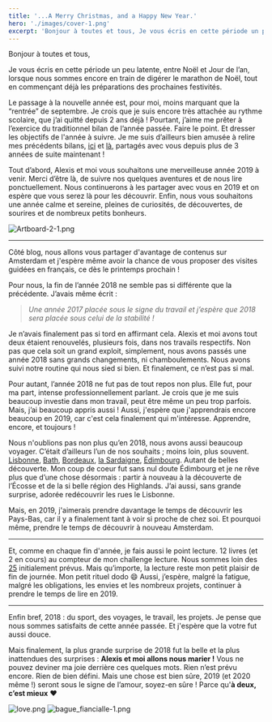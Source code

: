 ```yaml
---
title: '...A Merry Christmas, and a Happy New Year.'
hero: './images/cover-1.png'
excerpt: 'Bonjour à toutes et tous, Je vous écris en cette période un peu latente, entre Noël et Jour de l’an, lorsque nous sommes encore en train de digérer le marathon de Noël, tout en commençant déjà les préparations des prochaines festivités. Le passage à la nouvelle année est, pour moi, moins marquant que la “rentrée”'
---
```


Bonjour à toutes et tous,

Je vous écris en cette période un peu latente, entre Noël et Jour de l’an, lorsque nous sommes encore en train de digérer le marathon de Noël, tout en commençant déjà les préparations des prochaines festivités.

Le passage à la nouvelle année est, pour moi, moins marquant que la “rentrée” de septembre. Je crois que je suis encore très attachée au rythme scolaire, que j’ai quitté depuis 2 ans déjà ! Pourtant, j’aime me prêter à l’exercice du traditionnel bilan de l’année passée. Faire le point. Et dresser les objectifs de l'année à suivre. Je me suis d’ailleurs bien amusée à relire mes précédents bilans, [ici](dnew-year/) et [là](hello2018/), partagés avec vous depuis plus de 3 années de suite maintenant !

Tout d’abord, Alexis et moi vous souhaitons une merveilleuse année 2019 à venir. Merci d’être là, de suivre nos quelques aventures et de nous lire ponctuellement. Nous continuerons à les partager avec vous en 2019 et on espère que vous serez là pour les découvrir. Enfin, nous vous souhaitons une année calme et sereine, pleines de curiosités, de découvertes, de sourires et de nombreux petits bonheurs.

<img alt="Artboard-2-1.png" src="./images/Artboard-2-1.png">

---

Côté blog, nous allons vous partager d'avantage de contenus sur Amsterdam et j'espère même avoir la chance de vous proposer des visites guidées en français, ce dès le printemps prochain !

Pour nous, la fin de l’année 2018 ne semble pas si différente que la précédente. J’avais même écrit :

> _Une année 2017 placée sous le signe du travail et j’espère que 2018 sera placée sous celui de la stabilité !_

Je n’avais finalement pas si tord en affirmant cela. Alexis et moi avons tout deux étaient renouvelés, plusieurs fois, dans nos travails respectifs. Non pas que cela soit un grand exploit, simplement, nous avons passés une année 2018 sans grands changements, ni chamboulements. Nous avons suivi notre routine qui nous sied si bien. Et finalement, ce n’est pas si mal.

Pour autant, l’année 2018 ne fut pas de tout repos non plus. Elle fut, pour ma part, intense professionnellement parlant. Je crois que je me suis beaucoup investie dans mon travail, peut être même un peu trop parfois. Mais, j’ai beaucoup appris aussi ! Aussi, j'espère que j'apprendrais encore beaucoup en 2019, car c'est cela finalement qui m'intéresse. Apprendre, encore, et toujours !

Nous n'oublions pas non plus qu’en 2018, nous avons aussi beaucoup voyager. C’était d’ailleurs l’un de nos souhaits ; moins loin, plus souvent. [Lisbonne](lisbonne-meu-amor/), [Bath](fall-in-love-with-bath/), [Bordeaux](une-pause-a-bordeaux/), [la Sardaigne](vacances-sardaigne-nord-septembre/), [Édimbourg](week-end-48h-edimbourg/). Autant de belles découverte. Mon coup de coeur fut sans nul doute Édimbourg et je ne rêve plus que d’une chose désormais : partir à nouveau à la découverte de l’Écosse et de la si belle région des Highlands. J’ai aussi, sans grande surprise, adorée redécouvrir les rues le Lisbonne.

Mais, en 2019, j'aimerais prendre davantage le temps de découvrir les Pays-Bas, car il y a finalement tant à voir si proche de chez soi. Et pourquoi même, prendre le temps de découvrir à nouveau Amsterdam.

---

Et, comme en chaque fin d'année, je fais aussi le point lecture. 12 livres (et 2 en cours) au compteur de mon challenge lecture. Nous sommes loin des [25](https://www.goodreads.com/user/show/63307481-cl-mence) initialement prévus. Mais qu’importe, la lecture reste mon petit plaisir de fin de journée. Mon petit rituel dodo 😄 Aussi, j’espère, malgré la fatigue, malgré les obligations, les envies et les nombreux projets, continuer à prendre le temps de lire en 2019.

---

Enfin bref, 2018 : du sport, des voyages, le travail, les projets. Je pense que nous sommes satisfaits de cette année passée. Et j'espère que la votre fut aussi douce.

Mais finalement, la plus grande surprise de 2018 fut la belle et la plus inattendues des surprises : **Alexis et moi allons nous marier !** Vous ne pouvez deviner ma joie derrière ces quelques mots. Rien n’est prévu encore. Rien de bien défini. Mais une chose est bien sûre, 2019 (et 2020 même !) seront sous le signe de l’amour, soyez-en sûre ! Parce qu'**à deux, c’est mieux** ❤️

<gallery>
<img alt="love.png" src="./images/love.png">
<img alt="bague_fiancialle-1.png" src="./images/bague_fiancialle-1.png">
</gallery>
